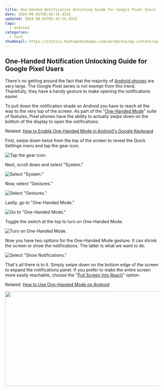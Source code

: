 ```yaml
---
title: One-Handed Notification Unlocking Guide for Google Pixel Users
date: 2024-09-01T05:43:15.433Z
updated: 2024-09-02T05:43:15.433Z
tags:
  - android
categories:
  - tech
thumbnail: https://static1.howtogeekimages.com/wordpress/wp-content/uploads/2022/04/Pixel-6-in-one-hand.jpg
---
```


## One-Handed Notification Unlocking Guide for Google Pixel Users

There's no getting around the fact that the majority of [Android phones](https://twitter-videos.techidaily.com/hot-takes-highlight-twitters-trending-topics-for-2024/) are very large. The Google Pixel series is not exempt from this trend. Thankfully, they have a handy gesture to make opening the notifications easier.

 To pull down the notification shade on Android you have to reach all the way to the very top of the screen. As part of the "[One-Handed Mode](https://screen-activity-recording.techidaily.com/new-customize-screenshot-storing-on-mac-for-2024/)" suite of features, Pixel phones have the ability to actually swipe down on the bottom of the display to open the notifications.

Related: [How to Enable One-Handed Mode in Android's Google Keyboard](https://screen-activity-recording.techidaily.com/new-customize-screenshot-storing-on-mac-for-2024/) 

 First, swipe down twice from the top of the screen to reveal the Quick Settings menu and tap the gear icon.

![Tap the gear icon.](https://static1.howtogeekimages.com/wordpress/wp-content/uploads/2021/06/2021-06-10_16-45-27.png?trim=1,1&amp;bg-color=000&amp;pad=1,1) 

 Next, scroll down and select "System."

![Select &quot;System.&quot;](https://static1.howtogeekimages.com/wordpress/wp-content/uploads/2021/06/2021-06-22_13-39-47.jpg?trim=1,1&amp;bg-color=000&amp;pad=1,1) 

 Now, select "Gestures."

![Select &quot;Gestures.&quot;](https://static1.howtogeekimages.com/wordpress/wp-content/uploads/2021/06/2021-06-22_13-40-17.jpg?trim=1,1&amp;bg-color=000&amp;pad=1,1) 

 Lastly, go to "One-Handed Mode."

![Go to &quot;One-Handed Mode.&quot;](https://static1.howtogeekimages.com/wordpress/wp-content/uploads/2021/06/2021-06-22_13-57-50.jpg?trim=1,1&amp;bg-color=000&amp;pad=1,1) 

 Toggle the switch at the top to turn on One-Handed Mode.

![Turn on One-Handed Mode.](https://static1.howtogeekimages.com/wordpress/wp-content/uploads/2021/06/2021-06-22_13-41-27.jpg?trim=1,1&amp;bg-color=000&amp;pad=1,1) 

 Now you have two options for the One-Handed Mode gesture. It can shrink the screen or show the notifications. The latter is what we want to do.

![Select "Show Notifications."](https://static1.howtogeekimages.com/wordpress/wp-content/uploads/2022/04/2022-04-26_16-56-26.jpg) 

 That's all there is to it. Simply swipe down on the bottom edge of the screen to expand the notifications panel. If you prefer to make the entire screen more easily reachable, choose the "[Pull Screen Into Reach](https://youtube-docs.techidaily.com/24-unveiling-the-most-effective-honestly-approved-promotion-strategies/)" option.

Related: [How to Use One-Handed Mode on Android](https://youtube-docs.techidaily.com/24-unveiling-the-most-effective-honestly-approved-promotion-strategies/)

<ins class="adsbygoogle"
     style="display:block"
     data-ad-format="autorelaxed"
     data-ad-client="ca-pub-7571918770474297"
     data-ad-slot="1223367746"></ins>



<ins class="adsbygoogle"
     style="display:block"
     data-ad-client="ca-pub-7571918770474297"
     data-ad-slot="8358498916"
     data-ad-format="auto"
     data-full-width-responsive="true"></ins>



<!-- affiliate ads begin -->
<a href="https://martinic.evyy.net/c/5597632/1422856/4482" target="_top" id="1422856"><img src="//a.impactradius-go.com/display-ad/4482-1422856" border="0" alt="" width="580" height="309"/></a>
<!-- affiliate ads end -->